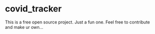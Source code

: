 # covid_tracker
This is a free open source project. Just a fun one. Feel free to contribute and make ur own...

